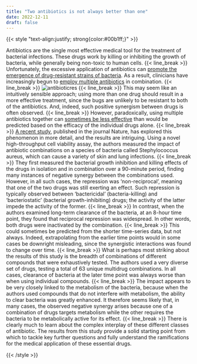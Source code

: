```yaml
---
title: "Two antibiotics is not always better than one"
date: 2022-12-11
draft: false
---
```


{{< style "text-align:justify; strong{color:#00b1ff;}" >}}

Antibiotics are the single most effective medical tool for the treatment of bacterial infections. These drugs work by killing or inhibiting the growth of bacteria, while generally being non-toxic to human cells. 
{{< line_break >}}
Unfortunately, the excessive application of antibiotics can [promote the emergence of drug-resistant strains of bacteria](https://pubmed.ncbi.nlm.nih.gov/25271470/). As a result, clinicians have increasingly begun to [employ multiple antibiotics](https://pubmed.ncbi.nlm.nih.gov/17997179/) in combination. 
{{< line_break >}}
![antibioticres](/images/antibiotic-resistance.jpeg)
{{< line_break >}}
This may seem like an intuitively sensible approach; using more than one drug should result in a more effective treatment, since the bugs are unlikely to be resistant to both of the antibiotics. And, indeed, such positive synergism between drugs is often observed. 
{{< line_break >}}
However, paradoxically, using multiple antibiotics together can [sometimes be less effective](https://pubmed.ncbi.nlm.nih.gov/31919223/) than would be predicted based on the efficacy of the individual drugs alone.
{{< line_break >}}
[A recent study](https://pubmed.ncbi.nlm.nih.gov/36198788/), published in the journal Nature, has explored this phenomenon in more detail, and the results are intriguing. Using a novel high-throughput cell viability assay, the authors measured the impact of antibiotic combinations on a species of bacteria called Stephylococcus aureus, which can cause a variety of skin and lung infections. 
{{< line_break >}}
They first measured the bacterial growth inhibition and killing effects of the drugs in isolation and in combination over a 90-minute period, finding many instances of negative synergy between the combinations used. However, in all such cases, the repression was ‘non-reciprocal’, meaning that one of the two drugs was still exerting an effect. Such repression is typically observed between ‘bactericidal’ (bacteria-killing) and ‘bacteriostatic’ (bacterial growth-inhibiting) drugs; the activity of the latter impede the activity of the former.
{{< line_break >}}
In contrast, when the authors examined long-term clearance of the bacteria, at an 8-hour time point, they found that reciprocal repression was widespread. In other words, both drugs were inactivated by the combination. 
{{< line_break >}}
This could sometimes be predicted from the shorter time-series data, but not always. Indeed, extrapolating from the earlier time points would in some cases be downright misleading, since the synergistic interactions was found to change over time. 
{{< line_break >}}
What is perhaps most striking about the results of this study is the breadth of combinations of different compounds that were exhaustively tested. The authors used a very diverse set of drugs, testing a total of 63 unique multidrug combinations. In all cases, clearance of bacteria at the later time point was always worse than when using individual compounds.
{{< line_break >}}
The impact appears to be very closely linked to the metabolism of the bacteria, because when the authors used compounds that do not interfere with metabolism, the ability to clear bacteria was greatly enhanced. It therefore seems likely that, in many cases, the observed negative synergy arises because one of a combination of drugs targets metabolism while the other requires the bacteria to be metabolically active for its effect.
{{< line_break >}}
There is clearly much to learn about the complex interplay of these different classes of antibiotic. The results from this study provide a solid starting point from which to tackle key further questions and fully understand the ramifications for the medical application of these essential drugs.

{{< /style >}}
